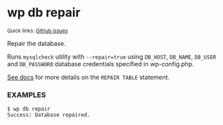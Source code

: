 # wp db repair

<small>Quick links: <a href="https://github.com/issues?q=is%3Aopen+label%3Acommand%3Adb-repair+sort%3Aupdated-desc+org%3Awp-cli">Github issues</a></small>

Repair the database.

Runs `mysqlcheck` utility with `--repair=true` using `DB_HOST`,
`DB_NAME`, `DB_USER` and `DB_PASSWORD` database credentials
specified in wp-config.php.

[See docs](http://dev.mysql.com/doc/refman/5.7/en/repair-table.html) for
more details on the `REPAIR TABLE` statement.

### EXAMPLES

    $ wp db repair
    Success: Database repaired.


